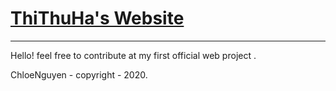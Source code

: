 # [ThiThuHa's Website](https://github.com/Thithuha/thithuha.github.io)

---

Hello! feel free to contribute at my first official web project . 



ChloeNguyen - copyright - 2020. 
